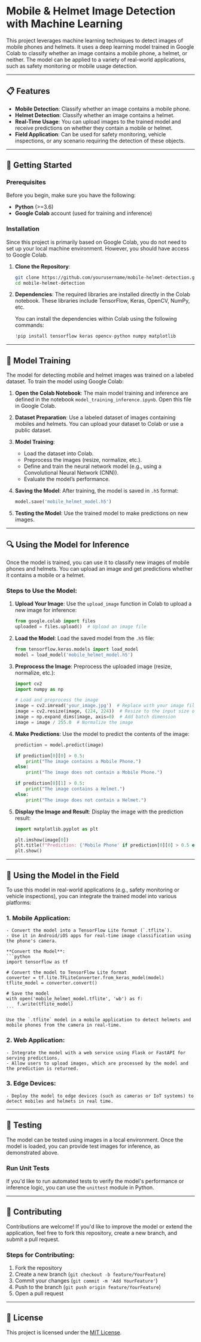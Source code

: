 


# Mobile & Helmet Image Detection with Machine Learning

This project leverages machine learning techniques to detect images of mobile phones and helmets. It uses a deep learning model trained in Google Colab to classify whether an image contains a mobile phone, a helmet, or neither. The model can be applied to a variety of real-world applications, such as safety monitoring or mobile usage detection.

---

## 📋 Features

- **Mobile Detection**: Classify whether an image contains a mobile phone.
- **Helmet Detection**: Classify whether an image contains a helmet.
- **Real-Time Usage**: You can upload images to the trained model and receive predictions on whether they contain a mobile or helmet.
- **Field Application**: Can be used for safety monitoring, vehicle inspections, or any scenario requiring the detection of these objects.

---

## 🚀 Getting Started

### Prerequisites

Before you begin, make sure you have the following:

- **Python** (>=3.6)
- **Google Colab** account (used for training and inference)

### Installation

Since this project is primarily based on Google Colab, you do not need to set up your local machine environment. However, you should have access to Google Colab.

1. **Clone the Repository**:
    ```bash
    git clone https://github.com/yourusername/mobile-helmet-detection.git
    cd mobile-helmet-detection
    ```

2. **Dependencies**:
    The required libraries are installed directly in the Colab notebook. These libraries include TensorFlow, Keras, OpenCV, NumPy, etc.

    You can install the dependencies within Colab using the following commands:
    ```python
    !pip install tensorflow keras opencv-python numpy matplotlib
    ```

---

## 🧠 Model Training

The model for detecting mobile and helmet images was trained on a labeled dataset. To train the model using Google Colab:

1. **Open the Colab Notebook**: The main model training and inference are defined in the notebook `model_training_inference.ipynb`. Open this file in Google Colab.

2. **Dataset Preparation**: Use a labeled dataset of images containing mobiles and helmets. You can upload your dataset to Colab or use a public dataset.

3. **Model Training**:
    - Load the dataset into Colab.
    - Preprocess the images (resize, normalize, etc.).
    - Define and train the neural network model (e.g., using a Convolutional Neural Network (CNN)).
    - Evaluate the model’s performance.

4. **Saving the Model**: After training, the model is saved in `.h5` format:
    ```python
    model.save('mobile_helmet_model.h5')
    ```

5. **Testing the Model**: Use the trained model to make predictions on new images.

---

## 🔍 Using the Model for Inference

Once the model is trained, you can use it to classify new images of mobile phones and helmets. You can upload an image and get predictions whether it contains a mobile or a helmet.

### Steps to Use the Model:

1. **Upload Your Image**:
    Use the `upload_image` function in Colab to upload a new image for inference:
    ```python
    from google.colab import files
    uploaded = files.upload()  # Upload an image file
    ```

2. **Load the Model**:
    Load the saved model from the `.h5` file:
    ```python
    from tensorflow.keras.models import load_model
    model = load_model('mobile_helmet_model.h5')
    ```

3. **Preprocess the Image**:
    Preprocess the uploaded image (resize, normalize, etc.):
    ```python
    import cv2
    import numpy as np

    # Load and preprocess the image
    image = cv2.imread('your_image.jpg')  # Replace with your image filename
    image = cv2.resize(image, (224, 224))  # Resize to the input size of the model
    image = np.expand_dims(image, axis=0)  # Add batch dimension
    image = image / 255.0  # Normalize the image
    ```

4. **Make Predictions**:
    Use the model to predict the contents of the image:
    ```python
    prediction = model.predict(image)

    if prediction[0][0] > 0.5:
        print("The image contains a Mobile Phone.")
    else:
        print("The image does not contain a Mobile Phone.")

    if prediction[0][1] > 0.5:
        print("The image contains a Helmet.")
    else:
        print("The image does not contain a Helmet.")
    ```

5. **Display the Image and Result**:
    Display the image with the prediction result:
    ```python
    import matplotlib.pyplot as plt

    plt.imshow(image[0])
    plt.title(f"Prediction: {'Mobile Phone' if prediction[0][0] > 0.5 else 'No Mobile Phone'}, {'Helmet' if prediction[0][1] > 0.5 else 'No Helmet'}")
    plt.show()
    ```

---

## 📱 Using the Model in the Field

To use this model in real-world applications (e.g., safety monitoring or vehicle inspections), you can integrate the trained model into various platforms:

### 1. **Mobile Application**:
    - Convert the model into a TensorFlow Lite format (`.tflite`).
    - Use it in Android/iOS apps for real-time image classification using the phone's camera.

    **Convert the Model**:
    ```python
    import tensorflow as tf

    # Convert the model to TensorFlow Lite format
    converter = tf.lite.TFLiteConverter.from_keras_model(model)
    tflite_model = converter.convert()

    # Save the model
    with open('mobile_helmet_model.tflite', 'wb') as f:
        f.write(tflite_model)
    ```

    Use the `.tflite` model in a mobile application to detect helmets and mobile phones from the camera in real-time.

### 2. **Web Application**:
    - Integrate the model with a web service using Flask or FastAPI for serving predictions.
    - Allow users to upload images, which are processed by the model and the prediction is returned.

### 3. **Edge Devices**:
    - Deploy the model to edge devices (such as cameras or IoT systems) to detect mobiles and helmets in real time.

---

## 🧪 Testing

The model can be tested using images in a local environment. Once the model is loaded, you can provide test images for inference, as demonstrated above.

### Run Unit Tests
If you'd like to run automated tests to verify the model's performance or inference logic, you can use the `unittest` module in Python.

---

## 🤝 Contributing

Contributions are welcome! If you'd like to improve the model or extend the application, feel free to fork this repository, create a new branch, and submit a pull request.

### Steps for Contributing:
1. Fork the repository
2. Create a new branch (`git checkout -b feature/YourFeature`)
3. Commit your changes (`git commit -m 'Add YourFeature'`)
4. Push to the branch (`git push origin feature/YourFeature`)
5. Open a pull request

---

## 📝 License

This project is licensed under the [MIT License](https://opensource.org/licenses/MIT).

